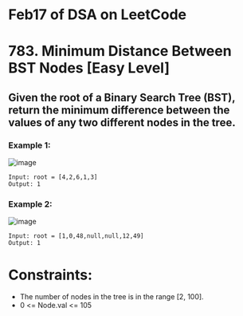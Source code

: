 # Feb17 of DSA on LeetCode

# 783. Minimum Distance Between BST Nodes [Easy Level]

## Given the root of a Binary Search Tree (BST), return the minimum difference between the values of any two different nodes in the tree.

### Example 1:

![image](https://user-images.githubusercontent.com/73644685/219712816-806e62d3-cd3e-41dd-9d74-a44ce7621ba1.png)


```
Input: root = [4,2,6,1,3]
Output: 1
```

### Example 2:

![image](https://user-images.githubusercontent.com/73644685/219712846-96f52a38-5d3d-41e9-a35f-30aa982c82c8.png)


```
Input: root = [1,0,48,null,null,12,49]
Output: 1
```

# Constraints:

- The number of nodes in the tree is in the range [2, 100].
- 0 <= Node.val <= 105

